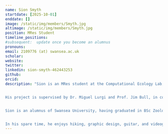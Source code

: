 ```yaml
---
name: Sion Smyth
startdate: [2025-10-01]
enddate: []
image: /static/img/members/Smyth.jpg
altimage: /static/img/members/Smyth.jpg
position: MRes Student
timeline_positions: 
#subsequent:  update once you become an alumnus
pronouns: 
email: 2109776 (at) swansea.ac.uk
scholar:
website:
twitter:
linkedin: sion-smyth-462443253
github: 
orcid: 
description: "Sion is an MRes student at the Computational Ecology Lab, investigating the spatial use and behavioural responses of a moose population to human-driven environmental change in Canada.


His project is supervised by Dr. Miguel Lurgi and Prof. Jim Bull, in collaboration with the [John Prince Research Forest](https://www.jprf.ca/) in northern British Columbia, Canada. The project focuses on questions related to moose populations in the research forest's study area, with a particular interest in movement patterns and energy landscapes derived from camera trap data.


Sion is an alumnus of Swansea University, having graduated in BSc Zoology with a year in industry.


In his spare time, he enjoys hiking, graphic design, guitar, and videography."
---
```

